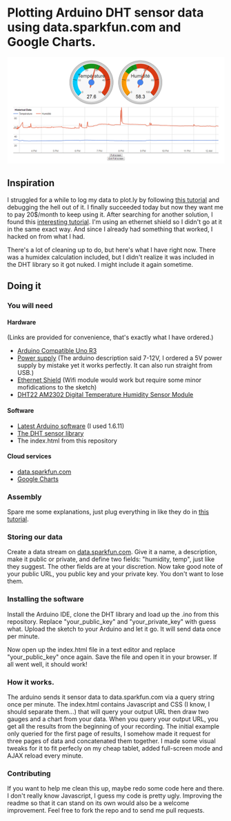# Plotting Arduino DHT sensor data using data.sparkfun.com and Google Charts.
![screenshot](https://raw.githubusercontent.com/TheMonkeyz/climatemonitor/master/screenshot01.png)
## Inspiration

I struggled for a while to log my data to plot.ly by following [this tutorial](https://plot.ly/arduino/dht22-temperature-tutorial/) and debugging the hell out of it. I finally succeeded today but now they want me to pay 20$/month to keep using it. After searching for another solution, I found this [interesting tutorial](http://www.esp8266.com/viewtopic.php?f=11&t=3569). I'm using an ethernet shield so I didn't go at it in the same exact way. And since I already had something that worked, I hacked on from what I had.

There's a lot of cleaning up to do, but here's what I have right now. There was a humidex calculation included, but I didn't realize it was included in the DHT library so it got nuked. I might include it again sometime.

## Doing it

### You will need
#### Hardware 
(Links are provided for convenience, that's exactly what I have ordered.)
- [Arduino Compatible Uno R3](https://www.fasttech.com/p/1001700)
- [Power supply](https://www.fasttech.com/p/1192600) (The arduino description said 7-12V, I ordered a 5V power supply by mistake yet it works perfectly. It can also run straight from USB.)
- [Ethernet Shield](https://www.fasttech.com/p/1000701) (Wifi module would work but require some minor mofidications to the sketch)
- [DHT22 AM2302 Digital Temperature Humidity Sensor Module](https://www.fasttech.com/p/4009600)

#### Software
- [Latest Arduino software](https://www.arduino.cc/en/Main/Software) (I used 1.6.11)
- [The DHT sensor library](https://github.com/adafruit/DHT-sensor-library)
- The index.html from this repository

#### Cloud services
- [data.sparkfun.com](https://data.sparkfun.com)
- [Google Charts](https://developers.google.com/chart/interactive/docs/)

### Assembly

Spare me some explanations, just plug everything in like they do in [this tutorial](https://plot.ly/arduino/dht22-temperature-tutorial/).

### Storing our data

Create a data stream on [data.sparkfun.com](https://data.sparkfun.com). Give it a name, a description, make it public or private, and define two fields: "humidity, temp", just like they suggest. The other fields are at your discretion. Now take good note of your public URL, you public key and your private key. You don't want to lose them.

### Installing the software

Install the Arduino IDE, clone the DHT library and load up the .ino from this repository. Replace "your_public_key" and "your_private_key" with guess what. Upload the sketch to your Arduino and let it go. It will send data once per minute.

Now open up the index.html file in a text editor and replace "your_public_key" once again. Save the file and open it in your browser. If all went well, it should work!

### How it works.

The arduino sends it sensor data to data.sparkfun.com via a query string once per minute. The index.html contains Javascript and CSS (I know, I should separate them...) that will query your output URL then draw two gauges and a chart from your data. When you query your output URL, you get all the results from the beginning of your recording. The initial example only queried for the first page of results, I somehow made it request for three pages of data and concatenated them together. I made some visual tweaks for it to fit perfecly on my cheap tablet, added full-screen mode and AJAX reload every minute.

### Contributing

If you want to help me clean this up, maybe redo some code here and there. I don't really know Javascript, I guess my code is pretty ugly. Improving the readme so that it can stand on its own would also be a welcome improvement. Feel free to fork the repo and to send me pull requests.
